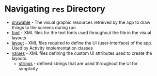 # Navigating `res` Directory
+ [drawable](drawable) - The visual graphic resources retreived by the app to draw things to the screens during run
+ [font](font) - XML files for the text fonts used throughout the file in the visual layouts
+ [layout](layout) - XML files required to define the UI (user-interface) of the app. Used by Activity implementation classes
+ [values](values) - XML files defining the custom UI attributes used to create the layouts.
  + [strings](strings.xml) - defined strings that are used throughout the UI for simplicity
